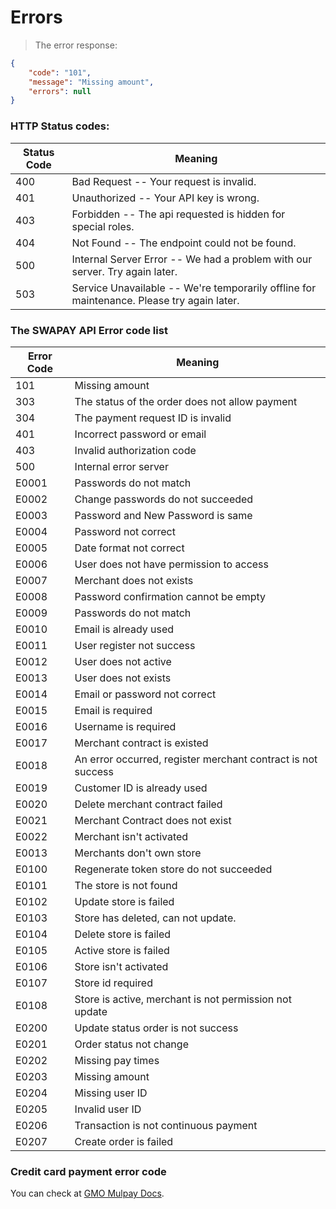 # Errors

> The error response:

```json
{
    "code": "101",
    "message": "Missing amount",
    "errors": null
}
```

### HTTP Status codes:

Status Code | Meaning
---------- | -------
400 | Bad Request -- Your request is invalid.
401 | Unauthorized -- Your API key is wrong.
403 | Forbidden -- The api requested is hidden for special roles.
404 | Not Found -- The endpoint could not be found.
500 | Internal Server Error -- We had a problem with our server. Try again later.
503 | Service Unavailable -- We're temporarily offline for maintenance. Please try again later.

### The SWAPAY API Error code list

Error Code | Meaning
---------- | -------
101 | Missing amount
303 | The status of the order does not allow payment
304 | The payment request ID is invalid
401 | Incorrect password or email
403 | Invalid authorization code
500 | Internal error server
E0001 | Passwords do not match 
E0002 | Change passwords do not succeeded  
E0003 | Password and New Password is same  
E0004 | Password not correct  
E0005 | Date format not correct  
E0006 | User does not have permission to access 
E0007 | Merchant does not exists 
E0008 | Password confirmation cannot be empty  
E0009 | Passwords do not match  
E0010 | Email is already used  
E0011 | User register not success
E0012 | User does not active  
E0013 | User does not exists  
E0014 | Email or password not correct  
E0015 | Email is required 
E0016 | Username is required 
E0017 | Merchant contract is existed 
E0018 | An error occurred, register merchant contract is not success 
E0019 | Customer ID is already used  
E0020 | Delete merchant contract failed  
E0021 | Merchant Contract does not exist 
E0022 | Merchant isn't activated 
E0013 | Merchants don't own store 
E0100 | Regenerate token store do not succeeded 
E0101 | The store is not found 
E0102 | Update store is failed 
E0103 | Store has deleted, can not update. 
E0104 | Delete store is failed 
E0105 | Active store is failed  
E0106 | Store isn't activated  
E0107 | Store id required  
E0108 | Store is active, merchant is not permission not update  
E0200 | Update status order is not success  
E0201 | Order status not change  
E0202 | Missing pay times  
E0203 | Missing amount   
E0204 | Missing user ID  
E0205 | Invalid user ID  
E0206 | Transaction is not continuous payment  
E0207 | Create order is failed
  
### Credit card payment error code 

You can check at [GMO Mulpay Docs](https://gmopg_docs:PF%cwa$GmCC@docs.mul-pay.jp/payment/credit/errorcode).